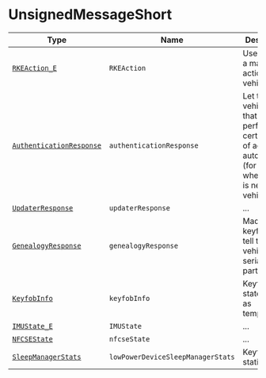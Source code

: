 # UnsignedMessageShort

Type|Name|Description|Repeated?
-|-|-|-
[`RKEAction_E`](../enums/rkeaction_e)|`RKEAction`|Used to send a manual action to the vehicle|no
[`AuthenticationResponse`](authres)|`authenticationResponse`|Let the vehicle know that it can perform a certain level of actions automatically (for example when a user is next to the vehicle)|no
[`UpdaterResponse`](updaterres)|`updaterResponse`|...|no
[`GenealogyResponse`](genres)|`genealogyResponse`|Made for keyfobs to tell the vehicle their serial and part number|no
[`KeyfobInfo`](keyfobinfo)|`keyfobInfo`|Keyfob states such as temperature|no
[`IMUState_E`](../enums/imustate_e)|`IMUState`|...|no
[`NFCSEState`](nfcsestate)|`nfcseState`|...|no
[`SleepManagerStats`](sleepmanstats)|`lowPowerDeviceSleepManagerStats`|Keyfob sleep statisics|no